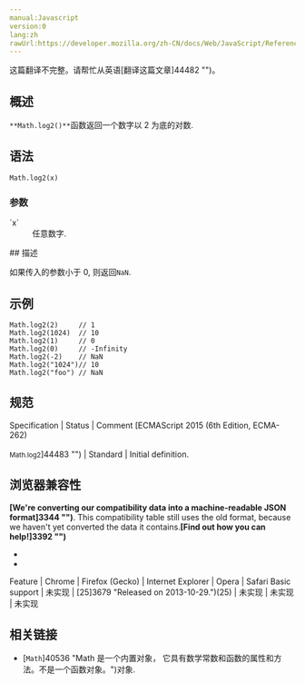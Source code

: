 ```yaml
---
manual:Javascript
version:0
lang:zh
rawUrl:https://developer.mozilla.org/zh-CN/docs/Web/JavaScript/Reference/Global_Objects/Math/log2
---
```




这篇翻译不完整。请帮忙从英语[翻译这篇文章]44482 "")。






## 概述<a name="Summary"></a>


`**Math.log2()**`函数返回一个数字以 2 为底的对数.


## 语法<a name="Syntax"></a>

```
Math.log2(x)
```

### 参数<a name="Parameters"></a>
<dl><dt id=''>`x`</dt><dd>任意数字.</dd></dl>
## 描述<a name="Description"></a>


如果传入的参数小于 0, 则返回`NaN`.


## 示例<a name="Examples"></a>

```
Math.log2(2)     // 1
Math.log2(1024)  // 10
Math.log2(1)     // 0
Math.log2(0)     // -Infinity
Math.log2(-2)    // NaN
Math.log2("1024")// 10
Math.log2("foo") // NaN
```

## 规范<a name="规范"></a>

Specification | Status | Comment 
[ECMAScript 2015 (6th Edition, ECMA-262)<br></br><small>Math.log2</small>]44483 "") | Standard | Initial definition. 


## 浏览器兼容性<a name="浏览器兼容性"></a>


**[We&#39;re converting our compatibility data into a machine-readable JSON format]3344 "")**. This compatibility table still uses the old format, because we haven&#39;t yet converted the data it contains.**[Find out how you can help!]3392 "")**


* 
* 

Feature | Chrome | Firefox (Gecko) | Internet Explorer | Opera | Safari 
Basic support | 未实现 | [25]3679 "Released on 2013-10-29.")(25) | 未实现 | 未实现 | 未实现 




## 相关链接<a name="See_also"></a>

* [`Math`]40536 "Math 是一个内置对象， 它具有数学常数和函数的属性和方法。不是一个函数对象。")对象.



